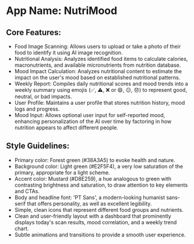 # **App Name**: NutriMood

## Core Features:

- Food Image Scanning: Allows users to upload or take a photo of their food to identify it using AI image recognition.
- Nutritional Analysis: Analyzes identified food items to calculate calories, macronutrients, and available micronutrients from nutrition database.
- Mood Impact Calculation: Analyzes nutritional content to estimate the impact on the user's mood based on established nutritional patterns.
- Weekly Report: Compiles daily nutritional scores and mood trends into a weekly summary using emojis (✅, ⚠️, ❌ or 😄, 😐, 😞) to represent good, neutral, or bad impacts.
- User Profile: Maintains a user profile that stores nutrition history, mood logs and progress.
- Mood Input: Allows optional user input for self-reported mood, enhancing personalization of the AI over time by factoring in how nutrition appears to affect different people.

## Style Guidelines:

- Primary color: Forest green (#38A3A5) to evoke health and nature.
- Background color: Light green (#E2F5F4), a very low saturation of the primary, appropriate for a light scheme.
- Accent color: Mustard (#D8E259), a hue analogous to green with contrasting brightness and saturation, to draw attention to key elements and CTAs.
- Body and headline font: 'PT Sans', a modern-looking humanist sans-serif that offers personality, as well as excellent legibility.
- Simple, clean icons that represent different food groups and nutrients.
- Clean and user-friendly layout with a dashboard that prominently displays today's scan results, mood correlation, and a weekly trend chart.
- Subtle animations and transitions to provide a smooth user experience.